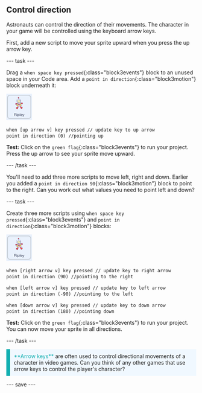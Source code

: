 ## Control direction

Astronauts can control the direction of their movements. The character in your game will be controlled using the keyboard arrow keys.

First, add a new script to move your sprite upward when you press the up arrow key.

--- task ---

Drag a `when space key pressed`{:class="block3events"} block to an unused space in your Code area. Add a `point in direction`{:class="block3motion"} block underneath it:

![the Ripley sprite icon](images/ripley-sprite-icon.png)

```blocks3
when [up arrow v] key pressed // update key to up arrow
point in direction (0) //pointing up
```

**Test:** Click on the `green flag`{:class="block3events"} to run your project. Press the up arrow to see your sprite move upward. 

--- /task ---

You'll need to add three more scripts to move left, right and down. Earlier you added a `point in direction 90`{:class="block3motion"} block to point to the right. Can you work out what values you need to point left and down?

--- task ---

Create three more scripts using `when space key pressed`{:class="block3events"} and `point in direction`{:class="block3motion"} blocks:

![the Ripley sprite icon](images/ripley-sprite-icon.png)

```blocks3
when [right arrow v] key pressed // update key to right arrow
point in direction (90) //pointing to the right
```

```blocks3
when [left arrow v] key pressed // update key to left arrow
point in direction (-90) //pointing to the left
```

```blocks3
when [down arrow v] key pressed // update key to down arrow
point in direction (180) //pointing down
```

**Test:** Click on the `green flag`{:class="block3events"} to run your project. You can now move your sprite in all directions.

--- /task ---

<p style="border-left: solid; border-width:10px; border-color: #0faeb0; background-color: aliceblue; padding: 10px;">
<span style="color: #0faeb0">**Arrow keys**</span> are often used to control directional movements of a character in video games. Can you think of any other games that use arrow keys to control the player's character? 
</p>

--- save ---